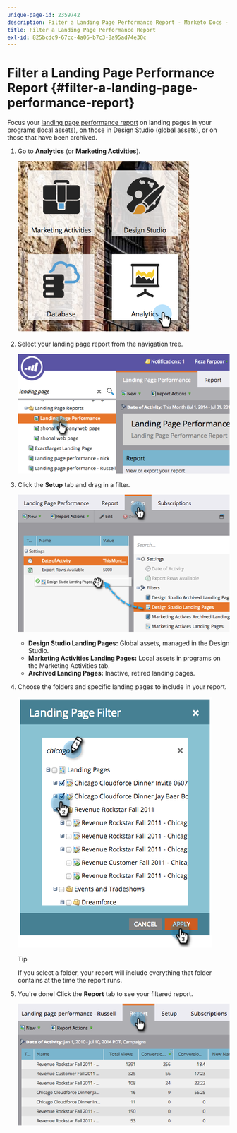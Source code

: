 ```yaml
---
unique-page-id: 2359742
description: Filter a Landing Page Performance Report - Marketo Docs - Product Documentation
title: Filter a Landing Page Performance Report
exl-id: 825bcdc9-67cc-4a06-b7c3-8a95ad74e30c
---
```

# Filter a Landing Page Performance Report {#filter-a-landing-page-performance-report}

Focus your [landing page performance report](/help/marketo/product-docs/demand-generation/landing-pages/understanding-landing-pages/landing-page-performance-report.md) on landing pages in your programs (local assets), on those in Design Studio (global assets), or on those that have been archived.

1. Go to **Analytics** (or **Marketing Activities**).

   ![](assets/analyticstile.png)

1. Select your landing page report from the navigation tree.

   ![](assets/image2014-9-18-15-3a46-3a6.png)

1. Click the **Setup** tab and drag in a filter.

   ![](assets/image2014-9-18-15-3a46-3a16.png)

    * **Design Studio Landing Pages:** Global assets, managed in the Design Studio.
    * **Marketing Activities Landing Pages:** Local assets in programs on the Marketing Activities tab.
    * **Archived Landing Pages:** Inactive, retired landing pages.

1. Choose the folders and specific landing pages to include in your report.

   ![](assets/image2014-9-18-15-3a46-3a47.png)

   >[!TIP]
   >
   >If you select a folder, your report will include everything that folder contains at the time the report runs.

1. You're done! Click the **Report** tab to see your filtered report.

   ![](assets/image2014-9-18-15-3a47-3a21.png)
